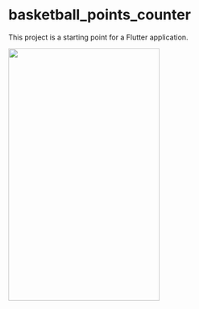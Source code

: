 # basketball_points_counter

This project is a starting point for a Flutter application.

<img style="justify-content: center" src="https://user-images.githubusercontent.com/44100412/206006055-dfc9e762-caed-4411-bf02-5b13e4bd3002.gif" width="300" height="500" class="center"/>
